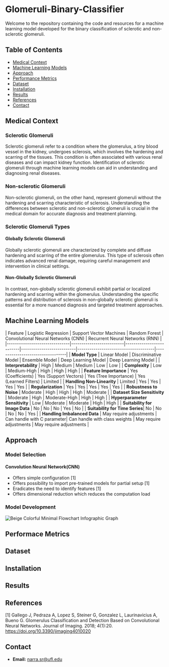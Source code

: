 # Glomeruli-Binary-Classifier
Welcome to the repository containing the code and resources for a machine learning model developed for the binary classification of sclerotic and non-sclerotic glomeruli.

## Table of Contents
- [Medical Context](#section-1)
- [Machine Learning Models](#section-2)
- [Approach](#section-3)
- [Performance Metrics](#section-4)
- [Dataset](#section-5)
- [Installation](#section-6)
- [Results](#section-7)
- [References](#section-8)
- [Contact](#section-9)


## Medical Context
<a name="section-1"></a>
### Sclerotic Glomeruli
Sclerotic glomeruli refer to a condition where the glomerulus, a tiny blood vessel in the kidney, undergoes sclerosis, which involves the hardening and scarring of the tissues. This condition is often associated with various renal diseases and can impact kidney function. Identification of sclerotic glomeruli through machine learning models can aid in understanding and diagnosing renal diseases.

### Non-sclerotic Glomeruli
Non-sclerotic glomeruli, on the other hand, represent glomeruli without the hardening and scarring characteristic of sclerosis. Understanding the differences between sclerotic and non-sclerotic glomeruli is crucial in the medical domain for accurate diagnosis and treatment planning.

### Sclerotic Glomeruli Types
#### Globally Sclerotic Glomeruli
Globally sclerotic glomeruli are characterized by complete and diffuse hardening and scarring of the entire glomerulus. This type of sclerosis often indicates advanced renal damage, requiring careful management and intervention in clinical settings.

#### Non-Globally Sclerotic Glomeruli
In contrast, non-globally sclerotic glomeruli exhibit partial or localized hardening and scarring within the glomerulus. Understanding the specific patterns and distribution of sclerosis in non-globally sclerotic glomeruli is essential for a more nuanced diagnosis and targeted treatment approaches.

## Machine Learning Models
<a name="section-2"></a>
| Feature                       | Logistic Regression      | Support Vector Machines  | Random Forest             | Convolutional Neural Networks (CNN) | Recurrent Neural Networks (RNN) |
|-------------------------------|--------------------------|--------------------------|---------------------------|--------------------------------------|----------------------------------|
| **Model Type**                | Linear Model             | Discriminative Model     | Ensemble Model            | Deep Learning Model                  | Deep Learning Model              |
| **Interpretability**           | High                     | Medium                   | Medium                    | Low                                  | Low                              |
| **Complexity**                | Low                      | Medium-High              | High                      | High                                 | High                             |
| **Feature Importance**        | Yes (Coefficients)       | Yes (Support Vectors)    | Yes (Tree Importance)    | Yes (Learned Filters)               | Limited                          |
| **Handling Non-Linearity**    | Limited                  | Yes                      | Yes                       | Yes                                  | Yes                              |
| **Regularization**            | Yes                      | Yes                      | Yes                       | Yes                                  | Yes                              |
| **Robustness to Noise**        | Moderate                 | High                     | High                      | High                                 | Moderate                         |
| **Dataset Size Sensitivity**   | Moderate                 | High                     | Moderate-High             | High                                 | High                             |
| **Hyperparameter Sensitivity** | Low                      | Moderate                 | Moderate                  | High                                 | High                             |
| **Suitability for Image Data** | No                       | No                       | No                        | Yes                                  | No                               |
| **Suitability for Time Series**| No                       | No                       | No                        | No                                   | Yes                              |
| **Handling Imbalanced Data**   | May require adjustments | Can handle with C parameter| Can handle with class weights | May require adjustments            | May require adjustments          |

## Approach
<a name="section-3"></a>
### Model Selection
#### Convolution Neural Network(CNN)
- Offers simple configuration [1]
- Offers possibility to import pre-trained models for partial setup [1]
- Eradicates the need to identify features [1]
- Offers dimensional reduction which reduces the computation load

### Model Development
![Beige Colorful Minimal Flowchart Infographic Graph](https://github.com/Srujith20/Glomeruli-Binary-Classifier/assets/66065988/37334fe4-68bf-4ac2-b483-07cc10e829ac)

## Performace Metrics
<a name="section-4"></a>

## Dataset
<a name="section-5"></a>

## Installation
<a name="section-6"></a>

## Results
<a name="section-7"></a>

## References
<a name="section-8"></a>
[1] Gallego J, Pedraza A, Lopez S, Steiner G, Gonzalez L, Laurinavicius A, Bueno G. Glomerulus Classification and Detection Based on Convolutional Neural Networks. Journal of Imaging. 2018; 4(1):20. https://doi.org/10.3390/jimaging4010020 

## Contact
<a name="section-9"></a>
- **Email:** narra.sr@ufl.edu




